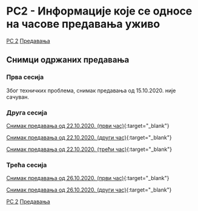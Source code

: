# РС2 - Информације које се односе на часове предавања уживо

[РС 2](../../README.md) [Предавања](../README.md)

## Снимци одржаних предавања

### Прва сесија

Због техничких проблема, снимак предавања од 15.10.2020. није сачуван.

### Друга сесија

[Снимак предавања од 22.10.2020. (први час)](https://youtu.be/ng4uRSCo0KE){:target="_blank"}

[Снимак предавања од 22.10.2020. (други час)](https://youtu.be/pCt-41sXSQ4){:target="_blank"}

[Снимак предавања од 22.10.2020. (трећи час)](){:target="_blank"}

### Трећа сесија

[Снимак предавања од 26.10.2020. (први час)](){:target="_blank"}

[Снимак предавања од 26.10.2020. (други час)](){:target="_blank"}


[РС 2](../../README.md) [Предавања](../README.md)
